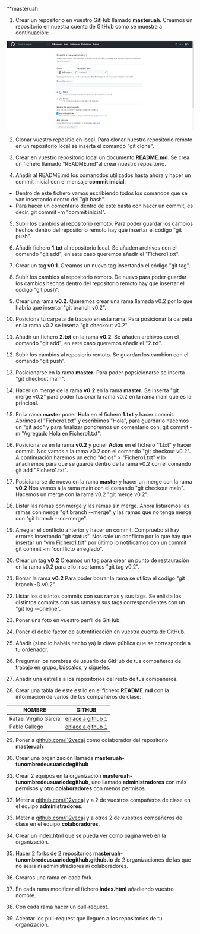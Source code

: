 **masteruah


1. Crear un repositorio en vuestro GitHub llamado **masteruah**.
Creamos un repositorio en nuestra cuenta de GitHub como se muestra a continuación:
<img src="./1.png"/>

2. Clonar vuestro repositio en local.
Para clonar nuestro repositorio remoto en un repositorio local se inserta el comando "git clone".

3. Crear en vuestro repositorio local un documento **README.md**.
Se crea un fichero llamado "README.md"al crear nuestro repositorio.

4. Añadir al README.md los comanddos utilizados hasta ahora y hacer un commit inicial con el mensaje **commit inicial**.
- Dentro de este fichero vamos escribiendo todos los comandos que se van insertando dentro del "git bash".
- Para hacer un comentario dentro de este basta con hacer un commit, es decir, git commit -m "commit inicial".

5. Subir los cambios al repositorio remoto.
Para poder guardar los cambios hechos dentro del repositorio remoto hay que insertar el código "git push".

6. Añadir fichero **1.txt** al repositorio local.
Se añaden archivos con el comando "git add", en este caso queremos añadir el "Fichero1.txt".

7. Crear un tag **v0.1**.
Creamos un nuevo tag insertando el código "git tag".

8. Subir los cambios al repositorio remoto.
De nuevo para poder guardar los cambios hechos dentro del repositorio remoto hay que insertar el código "git push".

9. Crear una rama **v0.2**.
Queremos crear una rama llamada v0.2 por lo que habría que insertar "git branch v0.2".

10. Posiciona tu carpeta de trabajo en esta rama.
Para posicionar la carpeta en la rama v0.2 se inserta "git checkout v0.2".

11. Añadir un fichero **2.txt** en la rama **v0.2**.
Se añaden archivos con el comando "git add", en este caso queremos añadir el "2.txt".

12. Subir los cambios al reposiorio remoto.
Se guardan los cambion con el comando "git push".

13. Posicionarse en la rama **master**.
Para poder popsicionarse se inserta "git checkout main".

14. Hacer un merge de la rama **v0.2** en la rama **master**.
Se inserta "git merge v0.2" para poder fusionar la rama v0.2 en la rama main que es la principal.

15. En la rama **master** poner **Hola** en el fichero **1.txt** y hacer commit.
Abrimos el "Fichero1.txt" y escribimos "Hola", para guardarlo hacemos un "git add" y para finalizar pondremos un comentario con; git commit -m "Agregado Hola en Fichero1.txt".

16. Posicionarse en la rama **v0.2** y poner **Adios** en el fichero "1.txt" y hacer commit.
Nos vamos a la rama v0.2 con el comando "git checkout v0.2".
A continuación haremos un echo "Adios" > "Fichero1.txt" y lo añadiremos para que se guarde dentro de la rama v0.2 con el comando git add "Fichero1.txt".

17. Posicionarse de nuevo en la rama **master** y hacer un merge con la rama **v0.2**
Nos vamos a la rama main con el comando "git checkout main".
Hacemos un merge con la rama v0.2 "git merge v0.2".

18. Listar las ramas con merge y las ramas sin merge.
Ahora listaremos las ramas con merge "git branch --merge" y las ramas que no tenga merge con "git branch --no-merge".

19. Arreglar el conflicto anterior y hacer un commit.
Compruebo si hay errores insertando "git status". Nos sale un conflicto por lo que hay que insertar un "vim Fichero1.txt" por último lo notificamos con un commit git commit -m "conflicto arreglado".

20. Crear un tag **v0.2**
Creamos un tag para crear un punto de restauración en la rama v0.2 para ello insertamos "git tag v0.2".

21. Borrar la rama **v0.2**
Para poder borrar la rama se utiliza el código "git branch -D v0.2".

22. Listar los distintos commits con sus ramas y sus tags.
Se enlista los distintos commits con sus ramas y sus tags correspondientes con un "git log --oneline".

23. Poner una foto en vuestro perfil de GitHub.

24. Poner el doble factor de autentificación en vuestra cuenta de GitHub.

25. Añadir (si no lo habéis hecho ya) la clave pública que se corresponde a tu ordenador.

26. Preguntar los nombres de usuario de GitHub de tus compañeros de trabajo en grupo, búscalos, y sigueles.

27. Añadir una estrella a los repositorios del resto de tus compañeros.

28. Crear una tabla de este estilo en el fichero **README.md** con la información
de varios de tus compañeros de clase:

|        NOMBRE          |                     GITHUB                        |
|------------------------|---------------------------------------------------|
| Rafael Virgilio García | [enlace a github 1](http://github.com/i12vecaj)   |
| Pablo Gallego          | [enlace a github 1](http://github.com/i12vecaj)   |

29. Poner a [github.com/i12vecaj](http://github.com/i12vecaj) como colaborador
del repositorio **masteruah**

30. Crear una organización llamada **masteruah-tunombredeusuariodegithub**

31. Crear 2 equipos en la organización **masteruah-tunombredeusuariodegithub**,
uno llamado **administradores** con más permisos y otro **colaboradores** con menos permisos.

32. Meter a [github.com/i12vecaj](http://github.com/i12vecaj) y a 2 de vuestros
compañeros de clase en el equipo **administradores**.

33. Meter a [github.com/i12vecaj](http://github.com/i12vecaj) y a otros 2 de vuestros
compañeros de clase en el equipo **colaboradores**.

34. Crear un index.html que se pueda ver como página web en la organización.

35. Hacer 2 forks de 2 repositorios **masteruah-tunombredeusuariodegithub.github.io**
de 2 organizaciones de las que no seais ni administradiores ni colaboradores.

36. Crearos una rama en cada fork.

37. En cada rama modificar el fichero **index.html** añadiendo vuestro nombre.

38. Con cada rama hacer un pull-request.

39. Aceptar los pull-request que lleguen a los repositorios de tu organización.
